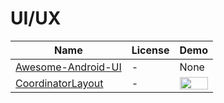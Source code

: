 UI/UX
=======
Name | License | Demo
--- | --- | ---
[Awesome-Android-UI](https://github.com/wasabeef/awesome-android-ui/blob/master/README.md) | - | None
[CoordinatorLayout](https://guides.codepath.com/android/Handling-Scrolls-with-CoordinatorLayout) | - | <img src="http://imgur.com/1JHP0cP.gif" width="100%">
